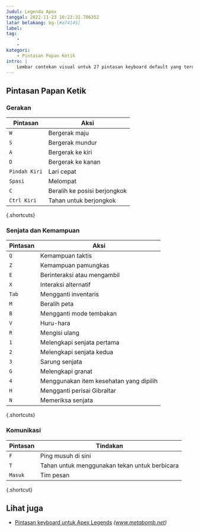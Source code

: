 ```yaml
---
Judul: Legenda Apex
tanggal: 2022-11-23 16:23:31.706352
latar belakang: bg-[#a74145]
label:
tag:
    -
    -
kategori:
    - Pintasan Papan Ketik
intro: |
    Lembar contekan visual untuk 27 pintasan keyboard default yang terdapat di Apex Legends
---
```




Pintasan Papan Ketik
------------------



### Gerakan

Pintasan | Aksi
---|---
`W` | Bergerak maju
`S` | Bergerak mundur
`A` | Bergerak ke kiri
`D` | Bergerak ke kanan
`Pindah Kiri` | Lari cepat
`Spasi` | Melompat
`C` | Beralih ke posisi berjongkok
`Ctrl Kiri` | Tahan untuk berjongkok
{.shortcuts}


### Senjata dan Kemampuan

Pintasan | Aksi
---|---
`Q` | Kemampuan taktis
`Z` | Kemampuan pamungkas
`E` | Berinteraksi atau mengambil
`X` | Interaksi alternatif
`Tab` | Mengganti inventaris
`M` | Beralih peta
`B` | Mengganti mode tembakan
`V` | Huru-hara
`R` | Mengisi ulang
`1` | Melengkapi senjata pertama
`2` | Melengkapi senjata kedua
`3` | Sarung senjata
`G` | Melengkapi granat
`4` | Menggunakan item kesehatan yang dipilih
`H` | Mengganti perisai Gibraltar
`N` | Memeriksa senjata
{.shortcuts}


### Komunikasi

Pintasan | Tindakan
---|---
`F` | Ping musuh di sini
`T` | Tahan untuk menggunakan tekan untuk berbicara
`Masuk` | Tim pesan
{.shortcut}




Lihat juga
--------
- [Pintasan keyboard untuk Apex Legends](https://www.metabomb.net/off-meta/gameplay-guides/apex-legends-controls-pc-playstation-4xbox-one) _(www.metabomb.net)_

